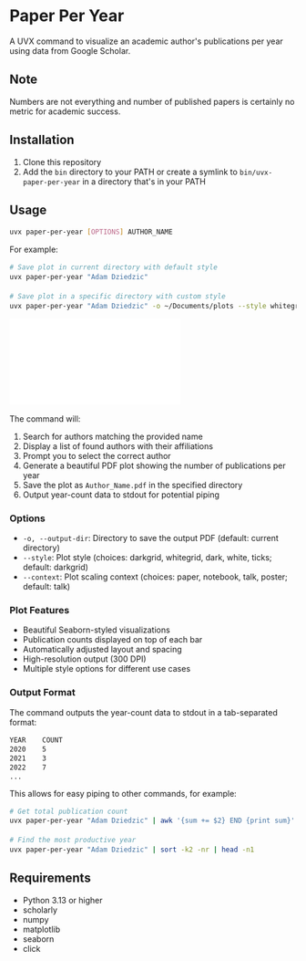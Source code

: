 # Paper Per Year

A UVX command to visualize an academic author's publications per year using data from Google Scholar.

## Note
Numbers are not everything and number of published papers is certainly no metric for academic success.

## Installation

1. Clone this repository
2. Add the `bin` directory to your PATH or create a symlink to `bin/uvx-paper-per-year` in a directory that's in your PATH

## Usage

```bash
uvx paper-per-year [OPTIONS] AUTHOR_NAME
```

For example:
```bash
# Save plot in current directory with default style
uvx paper-per-year "Adam Dziedzic"

# Save plot in a specific directory with custom style
uvx paper-per-year "Adam Dziedzic" -o ~/Documents/plots --style whitegrid --context poster
```


![Example plot for Adam Dziedzic](Adam_Dziedzic.pdf)



The command will:
1. Search for authors matching the provided name
2. Display a list of found authors with their affiliations
3. Prompt you to select the correct author
4. Generate a beautiful PDF plot showing the number of publications per year
5. Save the plot as `Author_Name.pdf` in the specified directory
6. Output year-count data to stdout for potential piping

### Options

- `-o, --output-dir`: Directory to save the output PDF (default: current directory)
- `--style`: Plot style (choices: darkgrid, whitegrid, dark, white, ticks; default: darkgrid)
- `--context`: Plot scaling context (choices: paper, notebook, talk, poster; default: talk)

### Plot Features

- Beautiful Seaborn-styled visualizations
- Publication counts displayed on top of each bar
- Automatically adjusted layout and spacing
- High-resolution output (300 DPI)
- Multiple style options for different use cases

### Output Format

The command outputs the year-count data to stdout in a tab-separated format:
```
YEAR    COUNT
2020    5
2021    3
2022    7
...
```

This allows for easy piping to other commands, for example:
```bash
# Get total publication count
uvx paper-per-year "Adam Dziedzic" | awk '{sum += $2} END {print sum}'

# Find the most productive year
uvx paper-per-year "Adam Dziedzic" | sort -k2 -nr | head -n1
```

## Requirements

- Python 3.13 or higher
- scholarly
- numpy
- matplotlib
- seaborn
- click
